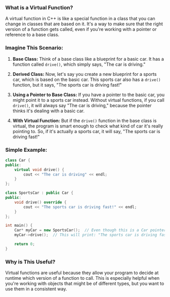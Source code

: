 ### What is a Virtual Function?

A virtual function in C++ is like a special function in a class that you can change in classes that are based on it. It's a way to make sure that the right version of a function gets called, even if you're working with a pointer or reference to a base class.

### Imagine This Scenario:

1. **Base Class:** Think of a base class like a blueprint for a basic car. It has a function called `drive()`, which simply says, "The car is driving."

2. **Derived Class:** Now, let's say you create a new blueprint for a sports car, which is based on the basic car. This sports car also has a `drive()` function, but it says, "The sports car is driving fast!"

3. **Using a Pointer to Base Class:** If you have a pointer to the basic car, you might point it to a sports car instead. Without virtual functions, if you call `drive()`, it will always say "The car is driving," because the pointer thinks it's dealing with a basic car.

4. **With Virtual Function:** But if the `drive()` function in the base class is virtual, the program is smart enough to check what kind of car it's really pointing to. So, if it's actually a sports car, it will say, "The sports car is driving fast!"

### Simple Example:

```cpp
class Car {
public:
    virtual void drive() {
        cout << "The car is driving" << endl;
    }
};

class SportsCar : public Car {
public:
    void drive() override {
        cout << "The sports car is driving fast!" << endl;
    }
};

int main() {
    Car* myCar = new SportsCar();  // Even though this is a Car pointer, it's really pointing to a SportsCar.
    myCar->drive();  // This will print: "The sports car is driving fast!" because the function is virtual.

    return 0;
}
```

### Why is This Useful?

Virtual functions are useful because they allow your program to decide at runtime which version of a function to call. This is especially helpful when you're working with objects that might be of different types, but you want to use them in a consistent way.